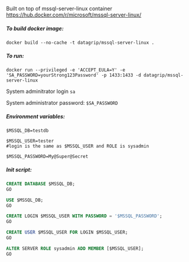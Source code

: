 Built on top of mssql-server-linux container
https://hub.docker.com/r/microsoft/mssql-server-linux/

##### To build docker image:

`docker build --no-cache -t datagrip/mssql-server-linux .`

##### To run:

`docker run --privileged -e 'ACCEPT_EULA=Y' -e 'SA_PASSWORD=yourStrong123Password' -p 1433:1433 -d datagrip/mssql-server-linux`

System adminitrator login `sa`

System administrator password: `$SA_PASSWORD`

##### Environment variables:

`$MSSQL_DB=testdb`

```
$MSSQL_USER=tester 
#login is the same as $MSSQL_USER and ROLE is sysadmin
```

`$MSSQL_PASSWORD=My@Super@Secret`

##### Init script:
```sql
CREATE DATABASE $MSSQL_DB;
GO

USE $MSSQL_DB;
GO

CREATE LOGIN $MSSQL_USER WITH PASSWORD = '$MSSQL_PASSWORD';
GO

CREATE USER $MSSQL_USER FOR LOGIN $MSSQL_USER;
GO

ALTER SERVER ROLE sysadmin ADD MEMBER [$MSSQL_USER];
GO
```